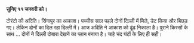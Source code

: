 __सुनिए ११ जनवरी को।__

टोरंटो की अदिति। सिंगापुर का आकाश। पच्चीस साल पहले दोनों दिल्ली में मिले, डेट किया और बिछड़ गए। लेकिन दोनों का दिल रहा दिल्ली में। आज अदिति ने आकाश को ढूंढ निकाला है। पुराने किस्सों के साथ ... दोनों ने दिल्ली दोबारा देखने का प्लान बनाया है। चाहे चंद घंटों के लिए ही सही।

